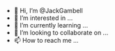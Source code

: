 - 👋 Hi, I’m @JackGambell
- 👀 I’m interested in ...
- 🌱 I’m currently learning ...
- 💞️ I’m looking to collaborate on ...
- 📫 How to reach me ...

<!---
JackGambell/JackGambell is a ✨ special ✨ repository because its `README.md` (this file) appears on your GitHub profile.
You can click the Preview link to take a look at your changes.
--->
